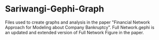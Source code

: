 # Sariwangi-Gephi-Graph
Files used to create graphs and analysis in the paper "Financial Network Approach for Modeling about Company Bankruptcy".
Full Network.gephi is an updated and extended version of Full Network Figure in the paper.
